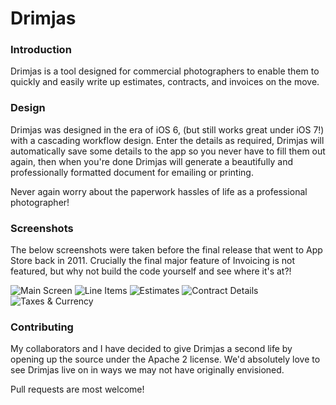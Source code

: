 Drimjas
=======

### Introduction

Drimjas is a tool designed for commercial photographers to enable them to
quickly and easily write up estimates, contracts, and invoices on the move.

### Design

Drimjas was designed in the era of iOS 6, (but still works great under iOS 7!)
with a cascading workflow design. Enter the details as required, Drimjas will
automatically save some details to the app so you never have to fill them out
again, then when you're done Drimjas will generate a beautifully and professionally
formatted document for emailing or printing.

Never again worry about the paperwork hassles of life as a professional photographer!

### Screenshots

The below screenshots were taken before the final release that went to App Store 
back in 2011. Crucially the final major feature of Invoicing is not featured, 
but why not build the code yourself and see where it's at?!

![Main Screen](https://github.com/davidjpeacock/Drimjas/raw/master/Screenshots/1-main.png)
![Line Items](https://github.com/davidjpeacock/Drimjas/raw/master/Screenshots/2-lineItems.png)
![Estimates](https://github.com/davidjpeacock/Drimjas/raw/master/Screenshots/3-estimates.png)
![Contract Details](https://github.com/davidjpeacock/Drimjas/raw/master/Screenshots/4-contractDetails.png)
![Taxes & Currency](https://github.com/davidjpeacock/Drimjas/raw/master/Screenshots/5-taxesAndCurrency.png)

### Contributing

My collaborators and I have decided to give Drimjas a second life by opening up the source
under the Apache 2 license.  We'd absolutely love to see Drimjas live on in ways we may not have
originally envisioned.

Pull requests are most welcome!
